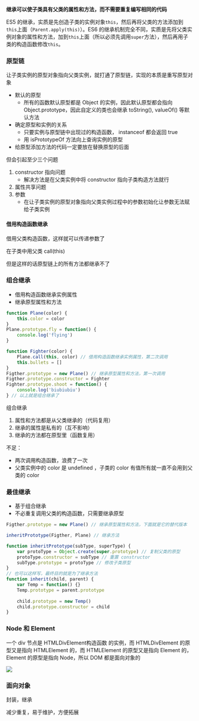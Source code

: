 **继承可以使子类具有父类的属性和方法，而不需要重复编写相同的代码**

ES5 的继承，实质是先创造子类的实例对象`this`，然后再将父类的方法添加到`this`上面（`Parent.apply(this)`）。ES6 的继承机制完全不同，实质是先将父类实例对象的属性和方法，加到`this`上面（所以必须先调用`super`方法），然后再用子类的构造函数修改`this`。

### 原型链

让子类实例的原型对象指向父类实例，就打通了原型链，实现的本质是重写原型对象

- 默认的原型
  - 所有的函数默认原型都是 Object 的实例，因此默认原型都会指向 Object.prototype，因此自定义的类也会继承 toString(), valueOf() 等默认方法
- 确定原型和实例的关系
  - 只要实例与原型链中出现过的构造函数， instanceof 都会返回 true
  - 用 isPrototypeOf 方法向上查询实例的原型
- 给原型添加方法的代码一定要放在替换原型的后面

但会引起至少三个问题

1. constructor 指向问题
   - 解决方法是在父类实例中将 constructor 指向子类构造方法就行
2. 属性共享问题
3. 参数
   - 在让子类实例的原型对象指向父类实例过程中的参数初始化让参数无法赋给子类实例

#### 借用构造函数继承

借用父类构造函数，这样就可以传递参数了

在子类中用父类 call(this)

但是这样的话原型链上的所有方法都继承不了

### 组合继承

- 借用构造函数继承实例属性
- 继承原型属性和方法

```js
function Plane(color) {
    this.color = color
}
Plane.prototype.fly = function() {
    console.log('flying')
}

function Fighter(color) {
    Plane.call(this, color) // 借用构造函数继承实例属性，第二次调用
    this.bullets = []
}
Figther.prototype = new Plane() // 继承原型属性和方法，第一次调用
Figther.prototype.constructor = Fighter
Fighter.prototype.shoot = function() {
    console.log('biubiubiu')
} // 以上就是组合继承了
```

组合继承

1. 属性和方法都是从父类继承的（代码复用）
2. 继承的属性是私有的（互不影响）
3. 继承的方法都在原型里（函数复用）

不足：

- 两次调用构造函数，浪费了一次
- 父类实例中的 color 是 undefined ，子类的 color 有值所有就一直不会用到父类的 color

### 最佳继承

- 基于组合继承
- 不必重复调用父类的构造函数，只需要继承原型

```js
Figther.prototype = new Plane() // 继承原型属性和方法，下面就是它的替代版本

inheritPrototype(Figther, Plane) // 继承方法

function inheritPrototype(subType, superType) {
    var protoType = Object.create(super.prototype) // 复制父类的原型
    protoType.constructor = subType // 重置 constructor
    subType.prototype = protoType // 修改子类原型
}
// 也可以这样写，最终目的就是为了继承方法
function inherit(child, parent) {
    var Temp = function() {}
    Temp.prototype = parent.prototype
    
    child.prototype = new Temp()
    child.prototype.constructor = child
}

```

### Node 和 Element

一个 div 节点是 HTMLDivElement构造函数 的实例，而 HTMLDivElement 的原型又是指向 HTMLElement 的，而 HTMLElement 的原型又是指向 Element 的，Element 的原型是指向 Node，所以 DOM 都是面向对象的

![](https://ws1.sinaimg.cn/large/b7f2e8afgy1fvubqa838oj20r20i2wi6.jpg)

### 面向对象

封装，继承

减少重复，易于维护，方便拓展